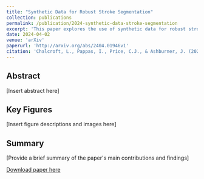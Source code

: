 ```yaml
---
title: "Synthetic Data for Robust Stroke Segmentation"
collection: publications
permalink: /publication/2024-synthetic-data-stroke-segmentation
excerpt: 'This paper explores the use of synthetic data for robust stroke segmentation.'
date: 2024-04-02
venue: 'arXiv'
paperurl: 'http://arxiv.org/abs/2404.01946v1'
citation: 'Chalcroft, L., Pappas, I., Price, C.J., & Ashburner, J. (2024). Synthetic Data for Robust Stroke Segmentation. <i>arXiv preprint</i>. arXiv:2404.01946v1.'
---
```


## Abstract
[Insert abstract here]

## Key Figures
[Insert figure descriptions and images here]

## Summary
[Provide a brief summary of the paper's main contributions and findings]

[Download paper here](http://arxiv.org/abs/2404.01946v1)
